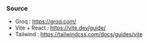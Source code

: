 ### Source
- Groq : https://groq.com/
- Vite + React : https://vite.dev/guide/
- Tailwind : https://tailwindcss.com/docs/guides/vite 
